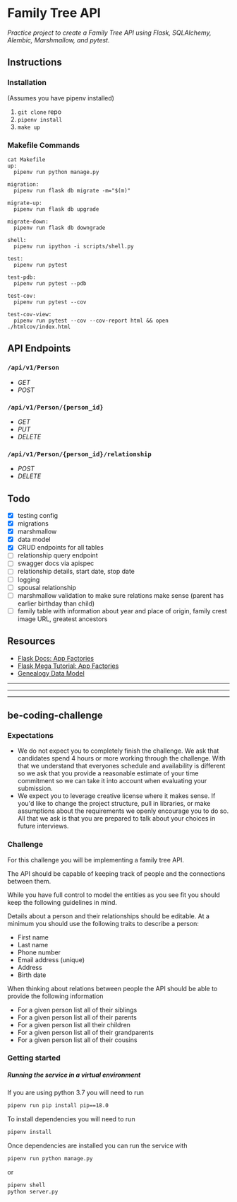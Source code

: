 # Family Tree API

*Practice project to create a Family Tree API using Flask, SQLAlchemy, Alembic, Marshmallow, and pytest.*

## Instructions

### Installation

(Assumes you have pipenv installed)

1. `git clone` repo
1. `pipenv install`
1. `make up`

### Makefile Commands

```console
cat Makefile
up:
  pipenv run python manage.py

migration:
  pipenv run flask db migrate -m="$(m)"

migrate-up:
  pipenv run flask db upgrade

migrate-down:
  pipenv run flask db downgrade

shell:
  pipenv run ipython -i scripts/shell.py

test:
  pipenv run pytest

test-pdb:
  pipenv run pytest --pdb

test-cov:
  pipenv run pytest --cov

test-cov-view:
  pipenv run pytest --cov --cov-report html && open ./htmlcov/index.html
```

## API Endpoints

### `/api/v1/Person`

- *GET*
- *POST*

### `/api/v1/Person/{person_id}`

- *GET*
- *PUT*
- *DELETE*

### `/api/v1/Person/{person_id}/relationship`

- *POST*
- *DELETE*

## Todo

- [x] testing config
- [x] migrations
- [x] marshmallow
- [x] data model
- [x] CRUD endpoints for all tables
- [ ] relationship query endpoint
- [ ] swagger docs via apispec
- [ ] relationship details, start date, stop date
- [ ] logging
- [ ] spousal relationship
- [ ] marshmallow validation to make sure relations make sense (parent has earlier birthday than child)
- [ ] family table with information about year and place of origin, family crest image URL, greatest ancestors

## Resources

- [Flask Docs: App Factories](http://flask.pocoo.org/docs/1.0/patterns/appfactories/)
- [Flask Mega Tutorial: App Factories](https://blog.miguelgrinberg.com/post/the-flask-mega-tutorial-part-xv-a-better-application-structure)
- [Genealogy Data Model](http://www.databaseanswers.org/data_models/genealogy/index.htm)

---
---
---

## be-coding-challenge

### Expectations

- We do not expect you to completely finish the challenge. We ask that candidates spend 4 hours or more working through the challenge. With that we understand that everyones schedule and availability is different so we ask that you provide a reasonable estimate of your time commitment so we can take it into account when evaluating your submission.
- We expect you to leverage creative license where it makes sense. If you'd like to change the project structure, pull in libraries, or make assumptions about the requirements we openly encourage you to do so. All that we ask is that you are prepared to talk about your choices in future interviews.

### Challenge

For this challenge you will be implementing a family tree API.

The API should be capable of keeping track of people and the connections between them.

While you have full control to model the entities as you see fit you should keep the following guidelines in mind.

Details about a person and their relationships should be editable. At a minimum you should use the following traits to describe a person:

- First name
- Last name
- Phone number
- Email address (unique)
- Address
- Birth date

When thinking about relations between people the API should be able to provide the following information

- For a given person list all of their siblings
- For a given person list all of their parents
- For a given person list all their children
- For a given person list all of their grandparents
- For a given person list all of their cousins

### Getting started

##### Running the service in a virtual environment

If you are using python 3.7 you will need to run
```bash
pipenv run pip install pip==18.0
```

To install dependencies you will need to run
```bash
pipenv install
```

Once dependencies are installed you can run the service with
```bash
pipenv run python manage.py
```
or
```bash
pipenv shell
python server.py
```

